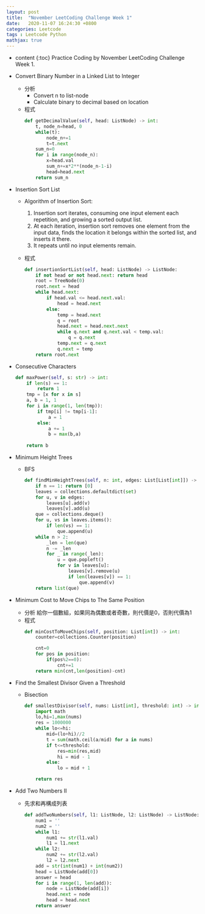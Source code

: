 ```yaml
---
layout: post
title:  "November LeetCoding Challenge Week 1"
date:   2020-11-07 16:24:30 +0800
categories: Leetcode
tags : Leetcode Python 
mathjax: true
---
```

* content 
{:toc}
Practice Coding by November LeetCoding Challenge Week 1.




* Convert Binary Number in a Linked List to Integer
    * 分析
        * Convert n to list-node
        * Calculate binary to decimal based on location
    * 程式
        ```python
        def getDecimalValue(self, head: ListNode) -> int:
            t, node_n=head, 0
            while(t):
                node_n+=1
                t=t.next
            sum_n=0
            for i in range(node_n):
                x=head.val
                sum_n+=x*2**(node_n-1-i)
                head=head.next
            return sum_n
        ```
        
* Insertion Sort List
    * Algorithm of Insertion Sort:
        1. Insertion sort iterates, consuming one input element each repetition, and growing a sorted output list.
        2. At each iteration, insertion sort removes one element from the input data, finds the location it belongs within the sorted list, and inserts it there.
        3. It repeats until no input elements remain.
    
    * 程式
        ```python
        def insertionSortList(self, head: ListNode) -> ListNode:
            if not head or not head.next: return head
            root = TreeNode(0)
            root.next = head
            while head.next:
                if head.val <= head.next.val:
                    head = head.next
                else:
                    temp = head.next
                    q = root
                    head.next = head.next.next
                    while q.next and q.next.val < temp.val:
                        q = q.next
                    temp.next = q.next
                    q.next = temp
            return root.next
        ```
* Consecutive Characters
    ```python
    def maxPower(self, s: str) -> int:
        if len(s) == 1:
            return 1
        tmp = [x for x in s]
        a, b = 1, 1
        for i in range(1, len(tmp)):
            if tmp[i] != tmp[i-1]:
                a = 1
            else:
                a += 1
                b = max(b,a)
                
        return b
    ```
    
* Minimum Height Trees
    * BFS
        ```python
        def findMinHeightTrees(self, n: int, edges: List[List[int]]) -> List[int]:
            if n == 1: return [0]
            leaves = collections.defaultdict(set)
            for u, v in edges:
                leaves[u].add(v)
                leaves[v].add(u)
            que = collections.deque()
            for u, vs in leaves.items():
                if len(vs) == 1:
                    que.append(u)
            while n > 2:
                _len = len(que)
                n -= _len
                for _ in range(_len):
                    u = que.popleft()
                    for v in leaves[u]:
                        leaves[v].remove(u)
                        if len(leaves[v]) == 1:
                            que.append(v)
            return list(que)
        ```
        
* Minimum Cost to Move Chips to The Same Position
    * 分析
    給你一個數組，如果同為偶數或者奇數，則代價是0，否則代價為1
    * 程式
        ```python
        def minCostToMoveChips(self, position: List[int]) -> int:
            counter=collections.Counter(position)

            cnt=0
            for pos in position:
                if(pos%2==0):
                    cnt+=1
            return min(cnt,len(position)-cnt)
        ```
        
* Find the Smallest Divisor Given a Threshold
    * Bisection
        ```python
        def smallestDivisor(self, nums: List[int], threshold: int) -> int:
            import math
            lo,hi=1,max(nums)
            res = 1000000
            while lo<=hi:
                mid=(lo+hi)//2
                t = sum(math.ceil(a/mid) for a in nums)
                if t<=threshold:
                    res=min(res,mid)
                    hi = mid - 1
                else:
                    lo = mid + 1

            return res
        ```
        
* Add Two Numbers II
    * 先求和再構成列表
        ```python
        def addTwoNumbers(self, l1: ListNode, l2: ListNode) -> ListNode:
            num1 = ''
            num2 = ''
            while l1:
                num1 += str(l1.val)
                l1 = l1.next
            while l2:
                num2 += str(l2.val)
                l2 = l2.next
            add = str(int(num1) + int(num2))
            head = ListNode(add[0])
            answer = head
            for i in range(1, len(add)):
                node = ListNode(add[i])
                head.next = node
                head = head.next
            return answer
        ```